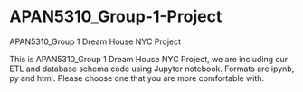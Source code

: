 # APAN5310_Group-1-Project
APAN5310_Group 1 Dream House NYC Project

This is APAN5310_Group 1 Dream House NYC Project, we are including our ETL and database schema code using Jupyter notebook. Formats are ipynb, py and html. Please choose one that you are more comfortable with.
